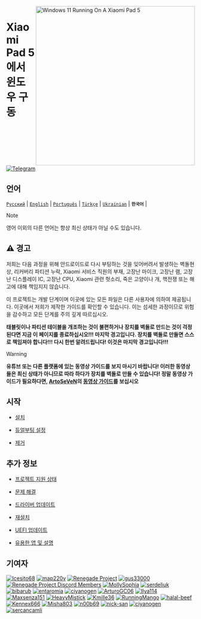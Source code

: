 <img align="right" src="https://raw.githubusercontent.com/erdilS/Port-Windows-11-Xiaomi-Pad-5/main/nabu.png" width="425" alt="Windows 11 Running On A Xiaomi Pad 5">


# Xiaomi Pad 5 에서 윈도우 구동

[![Telegram](https://img.shields.io/badge/Chat-Telegram-brightgreen.svg?logo=telegram&style=flat-square)](https://t.me/nabuwoa)

## 언어
[```Русский```](/guide/Russian/README-RU.md) | [```English```](/README.md) | [```Português```](/guide/Portuguese/README-PT.md) | [```Türkçe```](/guide/Turkish/README-tr.md) | [```Ukrainian```](/guide/Ukrainian/README-uk.md) | **```한국어```** |

> [!NOTE]
> 영어 이외의 다른 언어는 항상 최신 상태가 아닐 수도 있습니다.

## ⚠️ 경고

저희는 다음 과정을 위해 안드로이드로 다시 부팅하는 것을 잊어버려서 발생하는 벽돌현상, 리커버리 파티션 누락, Xiaomi 서비스 직원의 부재, 고장난 마이크, 고장난 램, 고장난 디스플레이 IC, 고장난 CPU, Xiaomi 관련 헛소리, 죽은 고양이나 개, 핵전쟁 또는 해고에 대해 책임지지 않습니다.

이 프로젝트는 개발 단계이며 이곳에 있는 모든 파일은 다른 사용자에 의하여 제공됩니다. 이곳에서 저희가 제작한 가이드를 확인할 수 있습니다. 이는 섬세한 과정이므로 위험을 감수하고 모든 단계를 주의 깊게 따르십시오.

**태블릿이나 파티션 테이블을 개조하는 것이 불편하거나 장치를 벽돌로 만드는 것이 걱정된다면 지금 이 페이지를 종료하십시오!!! 마지막 경고입니다. 장치를 벽돌로 만들면 스스로 책임져야 합니다!!! 다시 한번 알려드립니다! 이것은 마지막 경고입니다!!!**
> [!WARNING]
> **유튜브 또는 다른 플랫폼에 있는 동영상 가이드를 보지 마시기 바랍니다! 이러한 동영상들은 최신 상태가 아니므로 따라 하다가 장치를 벽돌로 만들 수 있습니다! 정말 동영상 가이드가 필요하다면, [ArtoSeVeN](https://www.youtube.com/channel/UCYjwfxlYlJ7Nnzv01oszQvA)의 [동영상 가이드](https://youtu.be/BbgTbTGbXYg)를 보십시오**


## 시작

- [설치](guide/Korean/1-partition-ko.md)

- [듀얼부팅 설정](guide/Korean/dualboot-ko.md)

- [제거](guide/Korean/uninstall-ko.md)


## 추가 정보

- [프로젝트 지원 상태](guide/Korean/status.md)

- [문제 해결](guide/Korean/troubleshooting-ko.md)

- [드라이버 업데이트](guide/Korean/update-ko.md)

- [재설치](guide/Korean/reinstall-ko.md)

- [UEFI 업데이트](guide/Korean/UEFI-updating-ko.md)

- [유용한 앱 및 설명](guide/Korean/Additional-materials-ko.md)



## 기여자

[<img alt="Icesito68" src="https://images.weserv.nl/?url=https://avatars.githubusercontent.com/u/113939920?v=4&w=45&fit=cover&mask=circle&maxage=7d" />](https://github.com/Icesito68)
[<img alt="map220v" src="https://images.weserv.nl/?url=https://avatars.githubusercontent.com/u/14368485?v=4&w=45&fit=cover&mask=circle&maxage=7d" />](https://github.com/map220v)
[<img alt="Renegade Project" src="https://images.weserv.nl/?url=https://avatars.githubusercontent.com/u/63859504?s=200&v=4&w=45&fit=cover&mask=circle&maxage=7d" />](https://github.com/edk2-porting)
[<img alt="gus33000" src="https://images.weserv.nl/?url=https://avatars.githubusercontent.com/u/3755345?v=4&w=45&fit=cover&mask=circle&maxage=7d" />](https://github.com/gus33000)
[<img alt="Renegade Project Discord Members" src="https://images.weserv.nl/?url=https://cdn.discordapp.com/icons/736563593058713690/68f67bfddf4390b11effc99917b16338.webp?size=256&w=45&fit=cover&mask=circle&maxage=7d" />](https://discord.gg/XXBWfag)
[<img alt="MollySophia" src="https://images.weserv.nl/?url=https://avatars.githubusercontent.com/u/20746884?v=4&w=45&fit=cover&mask=circle&maxage=7d" />](https://github.com/MollySophia)
[<img alt="serdeliuk" src="https://images.weserv.nl/?url=https://avatars.githubusercontent.com/u/38280618?v=4&w=45&fit=cover&mask=circle&maxage=7d" />](https://github.com/serdeliuk)
[<img alt="bibarub" src="https://images.weserv.nl/?url=https://avatars.githubusercontent.com/u/73599925?v=4&w=45&fit=cover&mask=circle&maxage=7d" />](https://github.com/bibarub)
[<img alt="entaromia" src="https://images.weserv.nl/?url=https://avatars.githubusercontent.com/u/30384045?v=4&w=45&fit=cover&mask=circle&maxage=7d" />](https://github.com/entaromia)
[<img alt="ciyanogen" src="https://images.weserv.nl/?url=https://avatars.githubusercontent.com/u/29534488?v=4&w=45&fit=cover&mask=circle&maxage=7d" />](https://github.com/ciyanogen)
[<img alt="ArturoGC06" src="https://images.weserv.nl/?url=https://avatars.githubusercontent.com/u/76574534?v=4&w=45&fit=cover&mask=circle&maxage=7d" />](https://github.com/ArturoGC06)
[<img alt="Ilya114" src="https://images.weserv.nl/?url=https://avatars.githubusercontent.com/u/93242944?v=4&w=45&fit=cover&mask=circle&maxage=7d" />](https://github.com/Ilya114)
[<img alt="Maxsenza151" src="https://images.weserv.nl/?url=https://avatars.githubusercontent.com/u/93602290?v=4&w=45&fit=cover&mask=circle&maxage=7d" />](https://github.com/Maxsenza151)
[<img alt="HeavyMistick" src="https://images.weserv.nl/?url=https://avatars.githubusercontent.com/u/94836779?v=4&w=45&fit=cover&mask=circle&maxage=7d" />](https://github.com/HeavyMistick)
[<img alt="Kmille36" src="https://images.weserv.nl/?url=https://avatars.githubusercontent.com/u/58414694?v=4&w=45&fit=cover&mask=circle&maxage=7d" />](https://github.com/Kmille36)
[<img alt="RunningMango" src="https://images.weserv.nl/?url=https://avatars.githubusercontent.com/u/36758157?v=4&w=45&fit=cover&mask=circle&maxage=7d" />](https://github.com/RunningMango)
[<img alt="halal-beef" src="https://images.weserv.nl/?url=https://avatars.githubusercontent.com/u/78730004?v=4&w=45&fit=cover&mask=circle&maxage=7d" />](https://github.com/halal-beef)
[<img alt="Kennex666" src="https://images.weserv.nl/?url=https://avatars.githubusercontent.com/u/55269418?v=4&w=45&fit=cover&mask=circle&maxage=7d" />](https://github.com/kennex666)
[<img alt="Misha803" src="https://images.weserv.nl/?url=https://avatars.githubusercontent.com/u/118528504?v=4&w=45&fit=cover&mask=circle&maxage=7d" />](https://github.com/Misha803)
[<img alt="n00b69" src="https://images.weserv.nl/?url=https://avatars.githubusercontent.com/u/83274506?v=4&w=45&fit=cover&mask=circle&maxage=7d" />](https://github.com/n00b69)
[<img alt="nick-san" src="https://images.weserv.nl/?url=https://avatars.githubusercontent.com/u/45539267?v=4&w=45&fit=cover&mask=circle&maxage=7d" />](https://github.com/nick-san)
[<img alt="ciyanogen" src="https://images.weserv.nl/?url=https://avatars.githubusercontent.com/u/84897942?v=4&w=45&fit=cover&mask=circle&maxage=7d" />](https://github.com/ciyanogen)
[<img alt="sercancamli" src="https://images.weserv.nl/?url=https://avatars.githubusercontent.com/u/161332426?v=4&w=45&fit=cover&mask=circle&maxage=7d" />](https://github.com/sercancamli)
